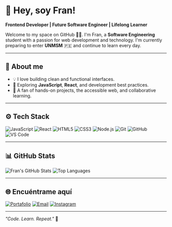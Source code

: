 # 👋 Hey, soy Fran!

**Frontend Developer | Future Software Engineer | Lifelong Learner**

Welcome to my space on GitHub 👨‍💻. I'm Fran, a **Software Engineering** student with a passion for web development and technology. I'm currently preparing to enter **UNMSM** 🇵🇪 and continue to learn every day.

---

## 🧩 About me

- 💡 I love building clean and functional interfaces.
- 🌱 Exploring **JavaScript**, **React**, and development best practices.
- 🚀 A fan of hands-on projects, the accessible web, and collaborative learning.
---

## ⚙️ Tech Stack

![JavaScript](https://img.shields.io/badge/-JavaScript-F7DF1E?logo=javascript&logoColor=black&style=flat)
![React](https://img.shields.io/badge/-React-20232A?logo=react&logoColor=61DAFB&style=flat)
![HTML5](https://img.shields.io/badge/-HTML5-E34F26?logo=html5&logoColor=white&style=flat)
![CSS3](https://img.shields.io/badge/-CSS3-1572B6?logo=css3&logoColor=white&style=flat)
![Node.js](https://img.shields.io/badge/-Node.js-339933?logo=node.js&logoColor=white&style=flat)
![Git](https://img.shields.io/badge/-Git-F05032?logo=git&logoColor=white&style=flat)
![GitHub](https://img.shields.io/badge/-GitHub-181717?logo=github&logoColor=white&style=flat)
![VS Code](https://img.shields.io/badge/-VS%20Code-007ACC?logo=visual-studio-code&logoColor=white&style=flat)

---

## 📊 GitHub Stats

![Fran's GitHub Stats](https://github-readme-stats.vercel.app/api?username=mfrann&show_icons=true&theme=dark&hide_border=true)
![Top Languages](https://github-readme-stats.vercel.app/api/top-langs/?username=mfrann&layout=compact&theme=dark&hide_border=true)

---

## 🌐 Encuéntrame aquí

[![Portafolio](https://img.shields.io/badge/-Portfolio-000?style=for-the-badge&logo=firefox&logoColor=white)](https://devfrann.netlify.app/) 
[![Email](https://img.shields.io/badge/-Email-D14836?style=for-the-badge&logo=gmail&logoColor=white)](mailto:mfranfc@gmail.com)
[![Instagram](https://img.shields.io/badge/-Instagram-E4405F?style=for-the-badge&logo=instagram&logoColor=white)](https://www.instagram.com/_mfrann)

---

*"Code. Learn. Repeat."* 🚀

